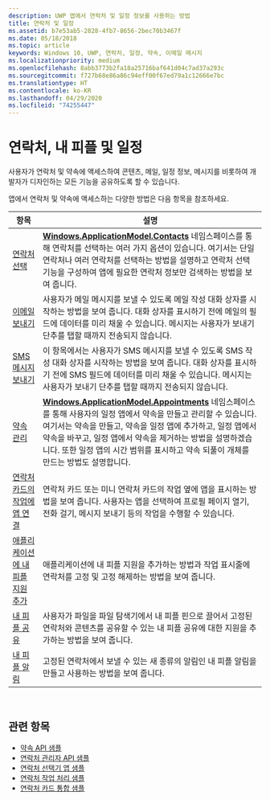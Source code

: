 ```yaml
---
description: UWP 앱에서 연락처 및 일정 정보를 사용하는 방법
title: 연락처 및 일정
ms.assetid: b7e53ab5-2828-4fb7-8656-2bec70b3467f
ms.date: 05/18/2018
ms.topic: article
keywords: Windows 10, UWP, 연락처, 일정, 약속, 이메일 메시지
ms.localizationpriority: medium
ms.openlocfilehash: 8abb3773b2fa18a25716baf641d04c7ad37a293c
ms.sourcegitcommit: f727b68e86a86c94eff00f67ed79a1c12666e7bc
ms.translationtype: HT
ms.contentlocale: ko-KR
ms.lasthandoff: 04/29/2020
ms.locfileid: "74255447"
---
```

# <a name="contacts-my-people-and-calendar"></a>연락처, 내 피플 및 일정


사용자가 연락처 및 약속에 액세스하여 콘텐츠, 메일, 일정 정보, 메시지를 비롯하여 개발자가 디자인하는 모든 기능을 공유하도록 할 수 있습니다.

앱에서 연락처 및 약속에 액세스하는 다양한 방법은 다음 항목을 참조하세요.

| 항목 | 설명 |
|-------|-------------|
| [연락처 선택](selecting-contacts.md) | [  <strong>Windows.ApplicationModel.Contacts</strong>](https://docs.microsoft.com/uwp/api/Windows.ApplicationModel.Contacts) 네임스페이스를 통해 연락처를 선택하는 여러 가지 옵션이 있습니다. 여기서는 단일 연락처나 여러 연락처를 선택하는 방법을 설명하고 연락처 선택 기능을 구성하여 앱에 필요한 연락처 정보만 검색하는 방법을 보여 줍니다. |
| [이메일 보내기](sending-email.md) | 사용자가 메일 메시지를 보낼 수 있도록 메일 작성 대화 상자를 시작하는 방법을 보여 줍니다. 대화 상자를 표시하기 전에 메일의 필드에 데이터를 미리 채울 수 있습니다. 메시지는 사용자가 보내기 단추를 탭할 때까지 전송되지 않습니다. |
| [SMS 메시지 보내기](sending-an-sms-message.md) | 이 항목에서는 사용자가 SMS 메시지를 보낼 수 있도록 SMS 작성 대화 상자를 시작하는 방법을 보여 줍니다. 대화 상자를 표시하기 전에 SMS 필드에 데이터를 미리 채울 수 있습니다. 메시지는 사용자가 보내기 단추를 탭할 때까지 전송되지 않습니다. |
| [약속 관리](managing-appointments.md) | [  <strong>Windows.ApplicationModel.Appointments</strong>](https://docs.microsoft.com/uwp/api/Windows.ApplicationModel.Appointments) 네임스페이스를 통해 사용자의 일정 앱에서 약속을 만들고 관리할 수 있습니다. 여기서는 약속을 만들고, 약속을 일정 앱에 추가하고, 일정 앱에서 약속을 바꾸고, 일정 앱에서 약속을 제거하는 방법을 설명하겠습니다. 또한 일정 앱의 시간 범위를 표시하고 약속 되풀이 개체를 만드는 방법도 설명합니다. |
| [연락처 카드의 작업에 앱 연결](integrating-with-contacts.md) | 연락처 카드 또는 미니 연락처 카드의 작업 옆에 앱을 표시하는 방법을 보여 줍니다. 사용자는 앱을 선택하여 프로필 페이지 열기, 전화 걸기, 메시지 보내기 등의 작업을 수행할 수 있습니다. |
| [애플리케이션에 내 피플 지원 추가](my-people-support.md) | 애플리케이션에 내 피플 지원을 추가하는 방법과 작업 표시줄에 연락처를 고정 및 고정 해제하는 방법을 보여 줍니다. |
| [내 피플 공유](my-people-sharing.md) | 사용자가 파일을 파일 탐색기에서 내 피플 핀으로 끌어서 고정된 연락처와 콘텐츠를 공유할 수 있는 내 피플 공유에 대한 지원을 추가하는 방법을 보여 줍니다. |
| [내 피플 알림](my-people-notifications.md) | 고정된 연락처에서 보낼 수 있는 새 종류의 알림인 내 피플 알림을 만들고 사용하는 방법을 보여 줍니다. |

 

## <a name="related-topics"></a>관련 항목

* [약속 API 샘플](https://github.com/Microsoft/Windows-universal-samples/tree/master/Samples/Appointments)
* [연락처 관리자 API 샘플](https://code.msdn.microsoft.com/windowsapps/Contact-manager-API-sample-319bdcef)
* [연락처 선택기 앱 샘플](https://code.msdn.microsoft.com/windowsapps/Contact-Picker-App-sample-fc6677a1)
* [연락처 작업 처리 샘플](https://code.msdn.microsoft.com/windowsapps/Handling-Contact-Actions-359380e2)
* [연락처 카드 통합 샘플](https://github.com/Microsoft/Windows-universal-samples/tree/master/Samples/ContactCardIntegration)
